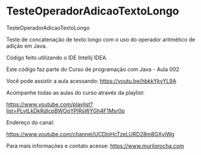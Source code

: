 # TesteOperadorAdicaoTextoLongo
TesteOperadorAdicaoTextoLongo

Teste de concatenação de texto longo com o uso do operador aritmético de adição em Java.

Código feito utilizando o IDE Intellij IDEA.

Este código faz parte do Curso de programação com Java - Aula 002

Você pode assistir a aula acessando: https://youtu.be/hbkkYkyYL9A

Acompanhe todas as aulas do curso através da playlist:

https://www.youtube.com/playlist?list=PLvtLkDkRdIcpBWOqYPlRsWYGh4F1Msr0p

Endereço do canal:

https://www.youtube.com/channel/UCDloHcTzeLURD28m8GXyIWg

Para mais informações e contato acesse: https://www.murilorocha.com
